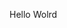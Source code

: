 Hello Wolrd






























































































































